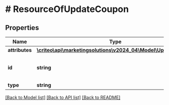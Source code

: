 # # ResourceOfUpdateCoupon

## Properties

Name | Type | Description | Notes
------------ | ------------- | ------------- | -------------
**attributes** | [**\criteo\api\marketingsolutions\v2024_04\Model\UpdateCoupon**](UpdateCoupon.md) |  | [optional]
**id** | **string** | Unique identifier of this resource. | [optional]
**type** | **string** |  | [optional]

[[Back to Model list]](../../README.md#models) [[Back to API list]](../../README.md#endpoints) [[Back to README]](../../README.md)
